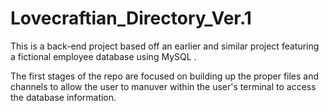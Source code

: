 # Lovecraftian_Directory_Ver.1
This is a back-end project based off an earlier and similar project featuring a fictional employee database using MySQL .

The first stages of the repo are focused on building up the proper files and channels to allow the user to manuver within the user's terminal to access the database information.